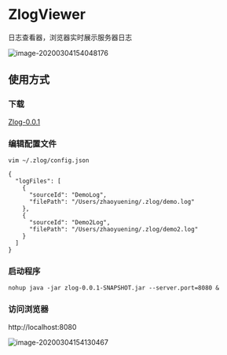 # ZlogViewer

日志查看器，浏览器实时展示服务器日志

![image-20200304154048176](https://tva1.sinaimg.cn/large/00831rSTly1gchxsyxcyqj31gb0k5n7v.jpg)



## 使用方式
### 下载
[Zlog-0.0.1](https://github.com/ZhaoYueNing/ZlogViewer/releases/tag/zlog-0.0.1)

### 编辑配置文件

```
vim ~/.zlog/config.json

{
  "logFiles": [
    {
      "sourceId": "DemoLog",
      "filePath": "/Users/zhaoyuening/.zlog/demo.log"
    },
    {
      "sourceId": "Demo2Log",
      "filePath": "/Users/zhaoyuening/.zlog/demo2.log"
    }
  ]
}
```

### 启动程序

```
nohup java -jar zlog-0.0.1-SNAPSHOT.jar --server.port=8080 &
```

### 访问浏览器

http://localhost:8080

![image-20200304154130467](https://tva1.sinaimg.cn/large/00831rSTly1gchxtoywjpj31h007umzq.jpg)
